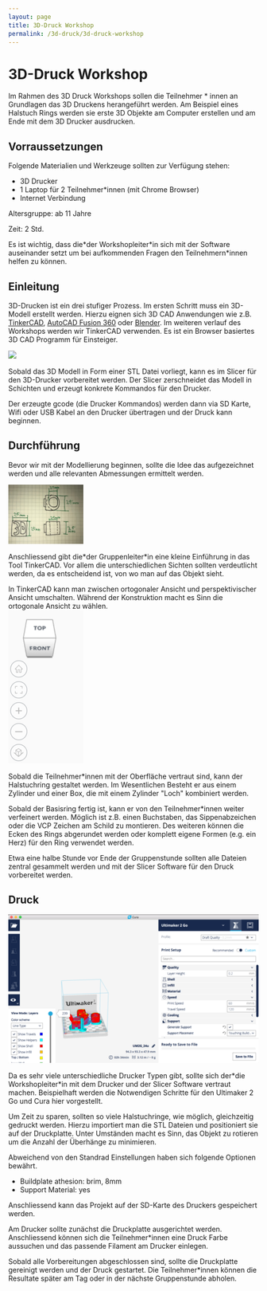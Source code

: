 ```yaml
---
layout: page
title: 3D-Druck Workshop
permalink: /3d-druck/3d-druck-workshop
---
```

# 3D-Druck Workshop

<!-- TODO: Add Images -->

Im Rahmen des 3D Druck Workshops sollen die Teilnehmer * innen an Grundlagen das 3D Druckens herangeführt werden. Am Beispiel eines Halstuch Rings werden sie erste 3D Objekte am Computer erstellen und am Ende mit dem 3D Drucker ausdrucken.

## Vorraussetzungen
Folgende Materialien und Werkzeuge sollten zur Verfügung stehen:

- 3D Drucker
- 1 Laptop für 2 Teilnehmer\*innen (mit Chrome Browser)
- Internet Verbindung

Altersgruppe: ab 11 Jahre

Zeit: 2 Std.

Es ist wichtig, dass die\*der Workshopleiter\*in sich mit der Software auseinander setzt um bei aufkommenden Fragen den Teilnehmern*innen helfen zu können.

## Einleitung

3D-Drucken ist ein drei stufiger Prozess. Im ersten Schritt muss ein 3D-Modell erstellt werden. Hierzu eignen sich 3D CAD Anwendungen wie z.B. [TinkerCAD](http://tinkercad.com), [AutoCAD Fusion 360](https://www.autodesk.de/products/fusion-360/overview) oder [Blender](https://www.blender.org/). Im weiteren verlauf des Workshops werden wir TinkerCAD verwenden. Es ist ein  Browser basiertes 3D CAD Programm für Einsteiger.

<img src="images/3dflow.jpg" class="img-responsive center-block">

Sobald das 3D Modell in Form einer STL Datei vorliegt, kann es im Slicer für den 3D-Drucker vorbereitet werden. Der Slicer zerschneidet das Modell in Schichten und erzeugt konkrete Kommandos für den Drucker.

Der erzeugte gcode (die Drucker Kommandos) werden dann via SD Karte, Wifi oder USB Kabel an den Drucker übertragen und der Druck kann beginnen.


## Durchführung

Bevor wir mit der Modellierung beginnen, sollte die Idee das aufgezeichnet werden und alle relevanten Abmessungen ermittelt werden.

<img src="images/ring.jpg" class="img-responsive center-block" width="30%">

Anschliessend gibt die\*der Gruppenleiter\*in eine kleine Einführung in das Tool TinkerCAD. Vor allem die unterschiedlichen Sichten sollten verdeutlicht werden, da es entscheidend ist, von wo man auf das Objekt sieht.

<div class="alert alert-info" role="alert">
  In TinkerCAD kann man zwischen ortogonaler Ansicht und perspektivischer Ansicht umschalten. Während der Konstruktion macht es Sinn die ortogonale Ansicht zu wählen.
</div>

<img src="images/dice.png" class="img-responsive center-block">

Sobald die Teilnehmer\*innen mit der Oberfläche vertraut sind, kann der Halstuchring gestaltet werden. Im Wesentlichen Besteht er aus einem Zylinder und einer Box, die mit einem Zylinder "Loch" kombiniert werden.

Sobald der Basisring fertig ist, kann er von den Teilnehmer*innen weiter verfeinert werden. Möglich ist z.B. einen Buchstaben, das Sippenabzeichen oder die VCP Zeichen am Schild zu montieren. Des weiteren können die Ecken des Rings abgerundet werden oder komplett eigene Formen (e.g. ein Herz) für den Ring verwendet werden.

Etwa eine halbe Stunde vor Ende der Gruppenstunde sollten alle Dateien zentral gesammelt werden und mit der Slicer Software für den Druck vorbereitet werden.

## Druck
<img src="images/cura.png" class="img-responsive center-block">

Da es sehr viele unterschiedliche Drucker Typen gibt, sollte sich der\*die Workshopleiter\*in mit dem Drucker und der Slicer Software vertraut machen. Beispielhaft werden die Notwendigen Schritte für den Ultimaker 2 Go und Cura hier vorgestellt.

Um Zeit zu sparen, sollten so viele Halstuchringe, wie möglich, gleichzeitig gedruckt werden. Hierzu importiert man die STL Dateien und positioniert sie auf der Druckplatte. Unter Umständen macht es Sinn, das Objekt zu rotieren um die Anzahl der Überhänge zu minimieren.

Abweichend von den Standrad Einstellungen haben sich folgende Optionen bewährt.

- Buildplate athesion: brim, 8mm
- Support Material: yes

Anschliessend kann das Projekt auf der SD-Karte des Druckers gespeichert werden.

Am Drucker sollte zunächst die Druckplatte ausgerichtet werden. Anschliessend  können sich die Teilnehmer\*innen eine Druck Farbe aussuchen und das passende Filament am Drucker einlegen.

Sobald alle Vorbereitungen abgeschlossen sind, sollte die Druckplatte gereinigt werden und der Druck gestartet. Die Teilnehmer\*innen können die Resultate später am Tag oder in der nächste Gruppenstunde abholen.
